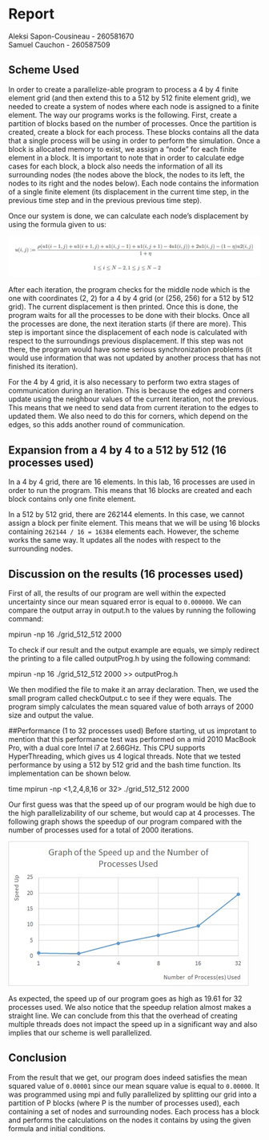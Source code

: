 # Report
Aleksi Sapon-Cousineau - 260581670  
Samuel Cauchon - 260587509

## Scheme Used
In order to create a parallelize-able program to process a 4 by 4 finite element grid (and then extend this to a 512 by 512 finite element grid), we needed to create a system of nodes where each node is assigned to a finite element.
The way our programs works is the following. First, create a partition of blocks based on the number of processes. Once the partition is created, create a block for each process. These blocks contains all the data that a single process will be using in order to perform the simulation. Once a block is allocated memory to exist, we assign a “node” for each finite element in a block. It is important to note that in order to calculate edge cases for each block, a block also needs the information of all its surrounding nodes (the nodes above the block, the nodes to its left, the nodes to its right and the nodes below). Each node contains the information of a single finite element (its displacement in the current time step, in the previous time step and in the previous previous time step).

Once our system is done, we can calculate each node’s displacement by using the formula given to us:

![Formula Image](fomulaDisplacement.jpg)

After each iteration, the program checks for the middle node which is the one with coordinates (2, 2) for a 4 by 4 grid (or (256, 256) for a 512 by 512 grid). The current displacement is then printed. Once this is done, the program waits for all the processes to be done with their blocks. Once all the processes are done, the next iteration starts (if there are more). This step is important since the displacement of each node is calculated with respect to the surroundings previous displacement. If this step was not there, the program would have some serious synchronization problems (it would use information that was not updated by another process that has not finished its iteration).

For the 4 by 4 grid, it is also necessary to perform two extra stages of communication during an iteration. This is because the edges and corners update using the neighbour values of the current iteration, not the previous. This means that we need to send data from current iteration to the edges to updated them. We also need to do this for corners, which depend on the edges, so this adds another round of communication.

## Expansion from a 4 by 4 to a 512 by 512 (16 processes used)
In a 4 by 4 grid, there are 16 elements. In this lab, 16 processes are used in order to run the program. This means that 16 blocks are created and each block contains only one finite element.

In a 512 by 512 grid, there are 262144 elements. In this case, we cannot assign a block per finite element. This means that we will be using 16 blocks containing `262144 / 16 = 16384` elements each. However, the scheme works the same way. It updates all the nodes with respect to the surrounding nodes.

## Discussion on the results (16 processes used)
First of all, the results of our program are well within the expected uncertainty since our mean squared error is equal to `0.000000`. We can compare the output array in output.h to the values by running the following command:

mpirun -np 16 ./grid_512_512 2000

To check if our result and the output example are equals, we simply redirect the printing to a file called outputProg.h by using the following command:

mpirun -np 16 ./grid_512_512 2000 >> outputProg.h

We then modified the file to make it an array declaration. Then, we used the small program called checkOutput.c to see if they were equals. The program simply calculates the mean squared value of both arrays of 2000 size and output the value.

##Performance (1 to 32 processes used)
Before starting, ut us improtant to mention that this performance test was performed on a mid 2010 MacBook Pro, with a dual core Intel i7 at 2.66GHz. This CPU supports HyperThreading, which gives us 4 logical threads. Note that we tested performance by using a 512 by 512 grid and the bash time function. Its implementation can be shown below. 

time mpirun -np <1,2,4,8,16 or 32> ./grid_512_512 2000

Our first guess was that the speed up of our program would be high due to the high parallelizability of our scheme, but would cap at 4 processes. The following graph shows the speedup of our program compared with the number of processes used for a total of 2000 iterations.

![graphSpeedup Image](speedupImage.jpg)

As expected, the speed up of our program goes as high as 19.61 for 32 processes used. We also notice that the speedup relation almost makes a straight line. We can conclude from this that the overhead of creating multiple threads does not impact the speed up in a significant way and also implies that our scheme is well parallelized.

## Conclusion
From the result that we get, our program does indeed satisfies the mean squared value of `0.00001` since our mean square value is equal to `0.00000`. It was programmed using mpi and fully parallelized by splitting our grid into a partition of P blocks (where P is the number of processes used), each containing a set of nodes and surrounding nodes. Each process has a block and performs the calculations on the nodes it contains by using the given formula and initial conditions.
